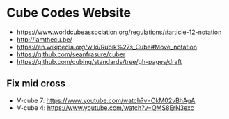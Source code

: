 # Cube Codes Website

* https://www.worldcubeassociation.org/regulations/#article-12-notation
* http://iamthecu.be/
* https://en.wikipedia.org/wiki/Rubik%27s_Cube#Move_notation
* https://github.com/seanfrasure/cuber
* https://github.com/cubing/standards/tree/gh-pages/draft

## Fix mid cross

* V-cube 7: https://www.youtube.com/watch?v=OkM02vBhAgA
* V-cube 4: https://www.youtube.com/watch?v=QMS8ErN3exc
